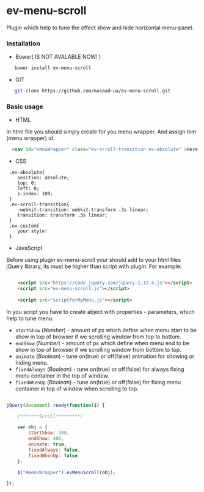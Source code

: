 # ev-menu-scroll

Plugin which help to tune the effect show and hide horizontal menu-panel.

### Installation

- Bower( IS NOT AVALABLE NOW! )

```bash
   bower install ev-menu-scroll
```

- GIT

```bash
   git clone https://github.com/masaad-ua/ev-menu-scroll.git
```

### Basic usage

- HTML

In html file you should simply create for you menu wrapper. And assign him (menu wrapper) id.

```html
  <nav id="menuWrapper" class="ev-scroll-transition ev-absolute" >Here is my menu!</nav>
```

- CSS

```
 .ev-absolute{
    position: absolute;
    top: 0;
    left: 0;
    z-index: 100;
 }
 .ev-scroll-transition{
    -webkit-transition: webkit-transform .3s linear;
    transition: transform .3s linear;
 }
 .ev-custom{
    your style!
 }
```

- JavaScript

Before using plugin ev-menu-scroll your should add to your html files jQuery library, its must be higher than script with plugin.
For example:

```html

    <script src="https://code.jquery.com/jquery-1.12.4.js"></script>
    <script src="ev-menu-scroll.js"></script>
   
    <script src="scriptForMyMenu.js"></script>
```

In you script you have to create abject with properties - parameters, which help to tune menu.
- `startShow` (_Number_) - amount of px which define when menu start to be show in top of browser if we scrolling window from top to bottom.
- `endShow` (_Number_) - amount of px which define when menu end to be show in top of browser if we scrolling window from bottom to top.
- `animate` (_Boolean_) - tune on(true) or off(false) animation for showing or hiding menu.
- `fixedAlways` (_Boolean_) - tune on(true) or off(false) for always fixing menu container in the top of window.
- `fixedWhenUp` (_Boolean_) - tune on(true) or off(false) for fixing menu container in top of window when scrolling to top.


```javascript

jQuery(document).ready(function($) {

	/*******Scroll*********/

	var obj = {
		startShow: 300,
		endShow: 400,
		animate: true,
		fixedAlways: false,
		fixedWhenUp: false
	};

	$("#menuWrapper").evMenuScroll(obj);

});
```

